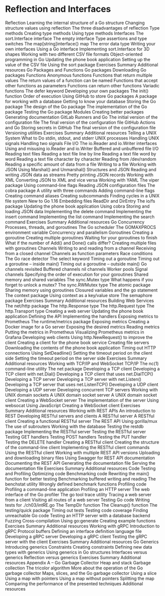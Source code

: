 # Reflection and Interfaces
Reflection
Learning the internal structure of a Go structure
Changing structure values using reflection
The three disadvantages of reflection
Type methods
Creating type methods
Using type methods
Interfaces
The sort.Interface interface
The empty interface
Type assertions and type switches
The map[string]interface{} map
The error data type
Writing your own interfaces
Using a Go interface
Implementing sort.Interface for 3D shapes
Working with two different CSV file formats
Object-oriented programming in Go
Updating the phone book application
Setting up the value of the CSV file
Using the sort package
Exercises
Summary
Additional resources
Go Packages and Functions
Go packages
Downloading Go packages
Functions
Anonymous functions
Functions that return multiple values
The return values of a function can be named
Functions that accept other functions as parameters
Functions can return other functions
Variadic functions
The defer keyword
Developing your own packages
The init() function
Order of execution
Using GitHub to store Go packages
A package for working with a database
Getting to know your database
Storing the Go package
The design of the Go package
The implementation of the Go package
Testing the Go package
Modules
Creating better packages
Generating documentation
GitLab Runners and Go
The initial version of the configuration file
The final version of the configuration file
GitHub Actions and Go
Storing secrets in GitHub
The final version of the configuration file
Versioning utilities
Exercises
Summary
Additional resources
Telling a UNIX System What to Do
stdin, stdout, and stderr
UNIX processes
Handling UNIX signals
Handling two signals
File I/O
The io.Reader and io.Writer interfaces
Using and misusing io.Reader and io.Writer
Buffered and unbuffered file I/O
Reading text files
Reading a text file line by line
Reading a text file word by word
Reading a text file character by character
Reading from /dev/random
Reading a specific amount of data from a file
Writing to a file
Working with JSON
Using Marshal() and Unmarshal()
Structures and JSON
Reading and writing JSON data as streams
Pretty printing JSON records
Working with XML
Converting JSON to XML and vice versa
Working with YAML
The viper package
Using command-line flags
Reading JSON configuration files
The cobra package
A utility with three commands
Adding command-line flags
Creating command aliases
Creating subcommands
Finding cycles in a UNIX file system
New to Go 1.16
Embedding files
ReadDir and DirEntry
The io/fs package
Updating the phone book application
Using cobra
Storing and loading JSON data
Implementing the delete command
Implementing the insert command
Implementing the list command
Implementing the search command
Exercises
Summary
Additional resources
Go Concurrency
Processes, threads, and goroutines
The Go scheduler
The GOMAXPROCS environment variable
Concurrency and parallelism
Goroutines
Creating a goroutine
Creating multiple goroutines
Waiting for your goroutines to finish
What if the number of Add() and Done() calls differ?
Creating multiple files with goroutines
Channels
Writing to and reading from a channel
Receiving from a closed channel
Channels as function parameters
Race conditions
The Go race detector
The select keyword
Timing out a goroutine
Timing out a goroutine – inside main()
Timing out a goroutine – outside main()
Go channels revisited
Buffered channels
nil channels
Worker pools
Signal channels
Specifying the order of execution for your goroutines
Shared memory and shared variables
The sync.Mutex type
What happens if you forget to unlock a mutex?
The sync.RWMutex type
The atomic package
Sharing memory using goroutines
Closured variables and the go statement
The context package
Using context as a key/value store
The semaphore package
Exercises
Summary
Additional resources
Building Web Services
The net/http package
The http.Response type
The http.Request type
The http.Transport type
Creating a web server
Updating the phone book application
Defining the API
Implementing the handlers
Exposing metrics to Prometheus
The runtime/metrics package
Exposing metrics
Creating a Docker image for a Go server
Exposing the desired metrics
Reading metrics
Putting the metrics in Prometheus
Visualizing Prometheus metrics in Grafana
Developing web clients
Using http.NewRequest() to improve the client
Creating a client for the phone book service
Creating file servers
Downloading the contents of the phone book application
Timing out HTTP connections
Using SetDeadline()
Setting the timeout period on the client side
Setting the timeout period on the server side
Exercises
Summary
Additional resources
Working with TCP/IP and WebSocket
TCP/IP
The nc(1) command-line utility
The net package
Developing a TCP client
Developing a TCP client with net.Dial()
Developing a TCP client that uses net.DialTCP()
Developing a TCP server
Developing a TCP server with net.Listen()
Developing a TCP server that uses net.ListenTCP()
Developing a UDP client
Developing a UDP server
Developing concurrent TCP servers
Working with UNIX domain sockets
A UNIX domain socket server
A UNIX domain socket client
Creating a WebSocket server
The implementation of the server
Using websocat
Using JavaScript
Creating a WebSocket client
Exercises
Summary
Additional resources
Working with REST APIs
An introduction to REST
Developing RESTful servers and clients
A RESTful server
A RESTful client
Creating a functional RESTful server
The REST API
Using gorilla/mux
The use of subrouters
Working with the database
Testing the restdb package
Implementing the RESTful server
Testing the RESTful server
Testing GET handlers
Testing POST handlers
Testing the PUT handler
Testing the DELETE handler
Creating a RESTful client
Creating the structure of the command-line client
Implementing the RESTful client commands
Using the RESTful client
Working with multiple REST API versions
Uploading and downloading binary files
Using Swagger for REST API documentation
Documenting the REST API
Generating the documentation file
Serving the documentation file
Exercises
Summary
Additional resources
Code Testing and Profiling
Optimizing code
Benchmarking code
Rewriting the main() function for better testing
Benchmarking buffered writing and reading
The benchstat utility
Wrongly defined benchmark functions
Profiling code
Profiling a command-line application
Profiling an HTTP server
The web interface of the Go profiler
The go tool trace utility
Tracing a web server from a client
Visiting all routes of a web server
Testing Go code
Writing tests for ./ch03/intRE.go
The TempDir function
The Cleanup() function
The testing/quick package
Timing out tests
Testing code coverage
Finding unreachable Go code
Testing an HTTP server with a database backend
Fuzzing
Cross-compilation
Using go:generate
Creating example functions
Exercises
Summary
Additional resources
Working with gRPC
Introduction to gRPC
Protocol buffers
Defining an interface definition language file
Developing a gRPC server
Developing a gRPC client
Testing the gRPC server with the client
Exercises
Summary
Additional resources
Go Generics
Introducing generics
Constraints
Creating constraints
Defining new data types with generics
Using generics in Go structures
Interfaces versus generics
Reflection versus generics
Exercises
Summary
Additional resources
Appendix A – Go Garbage Collector
Heap and stack
Garbage collection
The tricolor algorithm
More about the operation of the Go garbage collector
Maps, slices, and the Go garbage collector
Using a slice
Using a map with pointers
Using a map without pointers
Splitting the map
Comparing the performance of the presented techniques
Additional resources